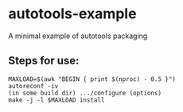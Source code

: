 # autotools-example
A minimal example of autotools packaging

## Steps for use:

```
MAXLOAD=$(awk "BEGIN { print $(nproc) - 0.5 }")
autoreconf -iv
(in some build dir) .../configure (options)
make -j -l $MAXLOAD install
```
